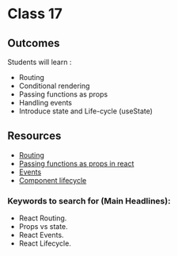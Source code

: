 # Class 17

## Outcomes

Students will learn :

- Routing
- Conditional rendering
- Passing functions as props
- Handling events
- Introduce state and Life-cycle (useState)


## Resources
* [Routing](https://www.tutorialspoint.com/reactjs/reactjs_router.htm)
* [Passing functions as props in react](https://reactjs.org/docs/faq-functions.html)
* [Events](https://blog.logrocket.com/a-guide-to-react-onclick-event-handlers-d411943b14dd/)
* [Component lifecycle](https://learn.co/lessons/react-component-lifecycle)

### Keywords to search for (Main Headlines):
* React Routing.
* Props vs state.
* React Events.
* React Lifecycle.
